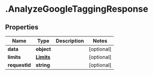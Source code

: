 # .AnalyzeGoogleTaggingResponse

## Properties

| Name         | Type          | Description   | Notes         |
| ------------ | ------------- | ------------- | ------------- |
| **data** | **object** |  | [optional]  |
| **limits** | [**Limits**](Limits.md) |  | [optional]  |
| **requestId** | **string** |  | [optional]  |


